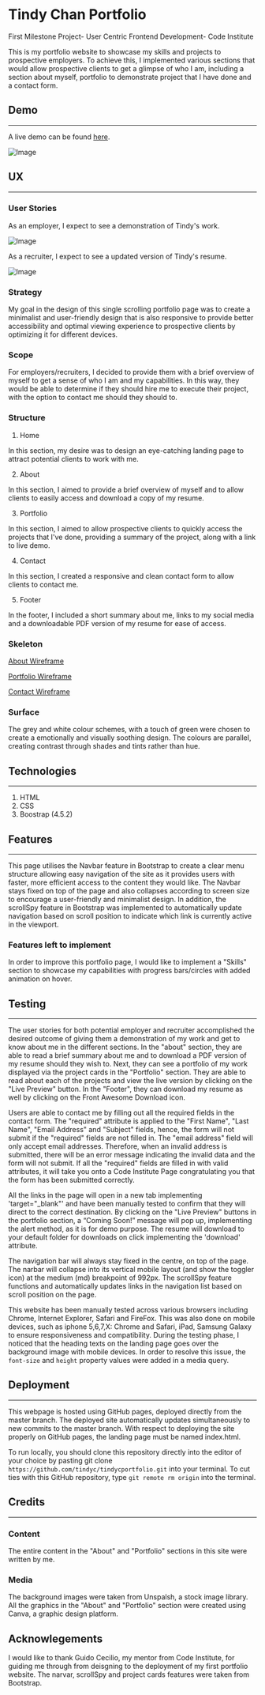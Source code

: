 # Tindy Chan Portfolio

First Milestone Project- User Centric Frontend Development- Code Institute

This is my portfolio website to showcase my skills and projects to prospective employers. To achieve this, I implemented various sections that would allow prospective clients to get a glimpse of who I am, including a section about myself, portfolio to demonstrate project that I have done and a contact form.

## Demo 
---

A live demo can be found [here](https://tindyc.github.io/tindycportfolio/).

![Image](assets/img/MultiDeviceScreenshot.jpg)

## UX
---
### User Stories

As an employer, I expect to see a demonstration of Tindy's work.

![Image](assets/img/portfolioscreenshot.jpg)

As a recruiter, I expect to see a updated version of Tindy's resume.

![Image](assets/cv/cvscreenshot.jpg)

### Strategy

My goal in the design of this single scrolling portfolio page was to create a minimalist and user-friendly design that is also responsive to provide better accessibility and optimal viewing experience to prospective clients by optimizing it for different devices.

### Scope

For employers/recruiters, I decided to provide them with a brief overview of myself to get a sense of who I am and my capabilities. In this way, they would be able to determine if they should hire me to execute their project, with the option to contact me should they should to.

### Structure

1. Home

In this section, my desire was to design an eye-catching landing page to attract potential clients to work with me.

2. About

In this section, I aimed to provide a brief overview of myself and to allow clients to easily access and download a copy of my resume.

3. Portfolio

In this section, I aimed to allow prospective clients to quickly access the projects that I've done, providing a summary of the project, along with a link to live demo. 

4. Contact

In this section, I created a responsive and clean contact form to allow clients to contact me.

5. Footer

In the footer, I included a short summary about me, links to my social media and a downloadable PDF version of my resume for ease of access.

### Skeleton

[About Wireframe](assets/wireframes/aboutwireframe.pdf)

[Portfolio Wireframe](assets/wireframes/portfoliowireframe.pdf)

[Contact Wireframe](assets/wireframes/contactwireframe.pdf)

### Surface

The grey and white colour schemes, with a touch of green were chosen to create a emotionally and visually soothing design. The colours are parallel, creating contrast through shades and tints rather than hue.

## Technologies
---

1. HTML
2. CSS
3. Boostrap (4.5.2)

## Features
---
This page utilises the Navbar feature in Bootstrap to create a clear menu structure allowing easy navigation of the site as it provides users with faster, more efficient access to the content they would like. The Navbar stays fixed on top of the page and also collapses according to screen size to encourage a user-friendly and minimalist design. In addition, the scrollSpy feature in Bootstrap was implemented to automatically update navigation based on scroll position to indicate which link is currently active in the viewport.

### Features left to implement

In order to improve this portfolio page, I would like to implement a "Skills" section to showcase my capabilities with progress bars/circles with added animation on hover.

## Testing
---
The user stories for both potential employer and recruiter accomplished the desired outcome of giving them a demonstration of my work and get to know about me in the different sections. In the "about" section, they are able to read a brief summary about me and to download a PDF version of my resume should they wish to. Next, they can see a portfolio of my work displayed via the project cards in the "Portfolio" section. They are able to read about each of the projects and view the live version by clicking on the "Live Preview" button. In the "Footer", they can download my resume as well by clicking on the Front Awesome Download icon.

Users are able to contact me by filling out all the required fields in the contact form. 
The "required" attribute is applied to the "First Name", "Last Name", "Email Address" and "Subject" fields, hence, the form will not submit if the "required" fields are not filled in. 
The "email address" field will only accept email addresses. Therefore, when an invalid address is submitted, there will be an error message indicating the invalid data and the form will not submit.
If all the "required" fields are filled in with valid attributes, it will take you onto a Code Institute Page congratulating you that the form has been submitted correctly. 

All the links in the page will open in a new tab implementing 'target="_blank"' and have been manually tested to confirm that they will direct to the correct destination. 
By clicking on the "Live Preview" buttons in the portfolio section, a “Coming Soon!” message will pop up, implementing the alert method, as it is for demo purpose.
The resume will download to your default folder for downloads on click implementing the 'download' attribute.

The navigation bar will always stay fixed in the centre, on top of the page.
The narbar will collapse into its vertical mobile layout (and show the toggler icon) at the medium (md) breakpoint of 992px.
The scrollSpy feature functions and automatically updates links in the navigation list based on scroll position on the page.

This website has been manually tested across various browsers including Chrome, Internet Explorer, Safari and FireFox. This was also done on mobile devices, such as iphone 5,6,7,X: Chrome and Safari, iPad, Samsung Galaxy to ensure responsiveness and compatibility.
During the testing phase, I noticed that the heading texts on the landing page goes over the background image with mobile devices. 
In order to resolve this issue, the `font-size` and `height` property values were added in a media query.

## Deployment
---
This webpage is hosted using GitHub pages, deployed directly from the master branch.
The deployed site automatically updates simultaneously to new commits to the master branch.
With respect to deploying the site properly on GitHub pages, the landing page must be named index.html.

To run locally, you should clone this repository directly into the editor of your choice by pasting git clone `https://github.com/tindyc/tindycportfolio.git` into your terminal. 
To cut ties with this GitHub repository, type `git remote rm origin` into the terminal.

## Credits
---
### Content
The entire content in the "About" and "Portfolio" sections in this site were written by me.

### Media 
The background images were taken from Unspalsh, a stock image library.
All the graphics in the "About" and "Portfolio" section were created using Canva, a graphic design platform.

## Acknowlegements

I would like to thank Guido Cecilio, my mentor from Code Institute, for guiding me through from deisgning to the deployment of my first portfolio website.
The narvar, scrollSpy and project cards features were taken from Bootstrap.


